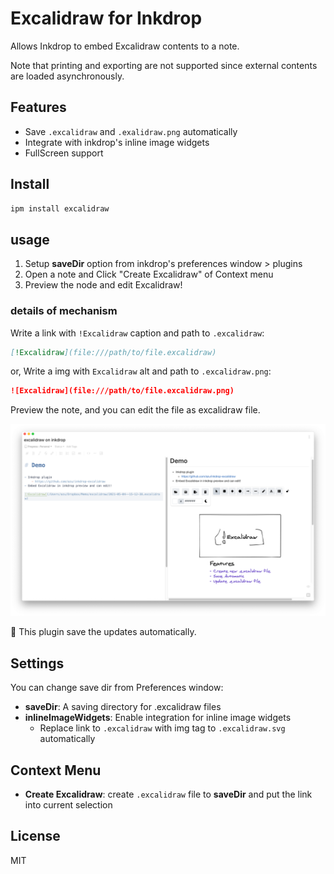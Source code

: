 # Excalidraw for Inkdrop

Allows Inkdrop to embed Excalidraw contents to a note.

Note that printing and exporting are not supported since external contents are loaded asynchronously.

## Features

- Save `.excalidraw` and `.exalidraw.png` automatically
- Integrate with inkdrop's inline image widgets
- FullScreen support

## Install

```sh
ipm install excalidraw
```

## usage

1. Setup **saveDir** option from inkdrop's preferences window > plugins
2. Open a note and Click "Create Excalidraw" of Context menu
3. Preview the node and edit Excalidraw!

### details of mechanism

Write a link with `!Excalidraw` caption and path to `.excalidraw`:

```markdown
[!Excalidraw](file:///path/to/file.excalidraw)
```

or, Write a img with `Excalidraw` alt and path to `.excalidraw.png`:

```markdown
![Excalidraw](file:///path/to/file.excalidraw.png)
```

Preview the note, and you can edit the file as excalidraw file.

![Preview](https://raw.githubusercontent.com/azu/inkdrop-excalidraw/main/img.png)

:memo: This plugin save the updates automatically.

## Settings

You can change save dir from Preferences window:

- **saveDir**: A saving directory for .excalidraw files
- **inlineImageWidgets**: Enable integration for inline image widgets
    - Replace link to `.excalidraw` with img tag to `.excalidraw.svg` automatically

## Context Menu

- **Create Excalidraw**: create `.excalidraw` file to **saveDir** and put the link into current selection

## License

MIT
